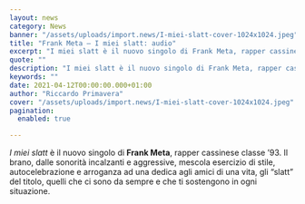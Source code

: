 ```yaml
---
layout: news
category: News
banner: "/assets/uploads/import.news/I-miei-slatt-cover-1024x1024.jpeg"
title: "Frank Meta – I miei slatt: audio"
excerpt: "I miei slatt è il nuovo singolo di Frank Meta, rapper cassinese classe ’93. Il brano, dalle sonorità incalzanti e aggressive, mescola esercizio di stile, autocelebrazione e arroganza ad una dedica agli amici di una vita, gli “slatt” del titolo, quelli che ci sono da sempre e che ti sostengono in ogni situazione.  "
quote: ""
description: "I miei slatt è il nuovo singolo di Frank Meta, rapper cassinese classe ’93. Il brano, dalle sonorità incalzanti e aggressive, mescola esercizio di stile, autocelebrazione e arroganza ad una dedica agli amici di una vita, gli “slatt” del titolo, quelli che ci sono da sempre e che ti sostengono in ogni situazione.  "
keywords: ""
date: 2021-04-12T00:00:00.000+01:00
author: "Riccardo Primavera"
cover: "/assets/uploads/import.news/I-miei-slatt-cover-1024x1024.jpeg"
pagination:
  enabled: true

---
```


_I miei slatt_ è il nuovo singolo di **Frank Meta**, rapper cassinese classe ’93\. Il brano, dalle sonorità incalzanti e aggressive, mescola esercizio di stile, autocelebrazione e arroganza ad una dedica agli amici di una vita, gli “slatt” del titolo, quelli che ci sono da sempre e che ti sostengono in ogni situazione.